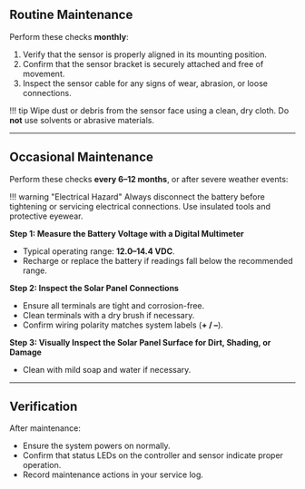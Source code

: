 ## Routine Maintenance

Perform these checks **monthly**:

1. Verify that the sensor is properly aligned in its mounting position.  
2. Confirm that the sensor bracket is securely attached and free of movement.  
3. Inspect the sensor cable for any signs of wear, abrasion, or loose connections.  

!!! tip
    Wipe dust or debris from the sensor face using a clean, dry cloth. Do **not** use solvents or abrasive materials.

---

## Occasional Maintenance

Perform these checks **every 6–12 months**, or after severe weather events:

!!! warning "Electrical Hazard"
    Always disconnect the battery before tightening or servicing electrical connections. Use insulated tools and protective eyewear.

**Step 1: Measure the Battery Voltage with a Digital Multimeter**  
* Typical operating range: **12.0–14.4 VDC**.  
* Recharge or replace the battery if readings fall below the recommended range.  

**Step 2: Inspect the Solar Panel Connections**  
* Ensure all terminals are tight and corrosion-free.  
* Clean terminals with a dry brush if necessary.  
* Confirm wiring polarity matches system labels (**+ / –**).  

**Step 3: Visually Inspect the Solar Panel Surface for Dirt, Shading, or Damage**  
* Clean with mild soap and water if necessary.  

---

## Verification

After maintenance:
  * Ensure the system powers on normally.  
  * Confirm that status LEDs on the controller and sensor indicate proper operation.  
  * Record maintenance actions in your service log.  
